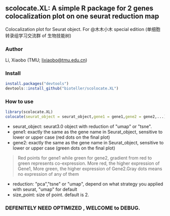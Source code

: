## scolocate.XL: A simple R package for 2 genes colocalization plot on one seurat reduction map

Colocalization plot for Seurat object. For @木木小木 special edition (单细胞转录组学习交流群 of 生物技能树)

### Author
Li, Xiaobo (TMU; lixiaobo@tmu.edu.cn)


### Install  
```R
install.packages("devtools")
devtools::install_github("bioteller/scolocate.XL")
```

### How to use
```R
library(scolocate.XL)
colocate(seurat_object = seurat_object,gene1 = gene1,gene2 = gene2,...)
```
* seurat_object: seurat3.0 object with reduction of "umap" or "tsne".
* gene1: exactly the same as the gene name in Seurat_object, sensitive to lower or upper case (red dots on the final plot)
* gene2: exactly the same as the gene name in Seurat_object, sensitive to lower or upper case (green dots on the final plot)
> Red points for gene1 while green for gene2, gradient from red to green represents co-expression. More red, the higher expression of Gene1, More green, the higher expression of Gene2.Gray dots means no expression of any of them
* reduction: "pca","tsne" or "umap", depend on what strategy you applied with seurat,  "umap" for default
* size_point: size of point. default is 2.

### DEFENITELY NEED OPTIMIZED , WELCOME to DEBUG.
